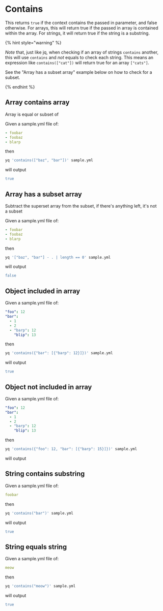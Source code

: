 # Contains

This returns `true` if the context contains the passed in parameter, and false otherwise. For arrays, this will return true if the passed in array is contained within the array. For strings, it will return true if the string is a substring.

{% hint style="warning" %}

_Note_ that, just like jq, when checking if an array of strings `contains` another, this will use `contains` and _not_ equals to check each string. This means an expression like `contains(["cat"])` will return true for an array `["cats"]`.

See the "Array has a subset array" example below on how to check for a subset.

{% endhint %}

## Array contains array
Array is equal or subset of

Given a sample.yml file of:
```yaml
- foobar
- foobaz
- blarp
```
then
```bash
yq 'contains(["baz", "bar"])' sample.yml
```
will output
```yaml
true
```

## Array has a subset array
Subtract the superset array from the subset, if there's anything left, it's not a subset

Given a sample.yml file of:
```yaml
- foobar
- foobaz
- blarp
```
then
```bash
yq '["baz", "bar"] - . | length == 0' sample.yml
```
will output
```yaml
false
```

## Object included in array
Given a sample.yml file of:
```yaml
"foo": 12
"bar":
  - 1
  - 2
  - "barp": 12
    "blip": 13
```
then
```bash
yq 'contains({"bar": [{"barp": 12}]})' sample.yml
```
will output
```yaml
true
```

## Object not included in array
Given a sample.yml file of:
```yaml
"foo": 12
"bar":
  - 1
  - 2
  - "barp": 12
    "blip": 13
```
then
```bash
yq 'contains({"foo": 12, "bar": [{"barp": 15}]})' sample.yml
```
will output
## String contains substring
Given a sample.yml file of:
```yaml
foobar
```
then
```bash
yq 'contains("bar")' sample.yml
```
will output
```yaml
true
```

## String equals string
Given a sample.yml file of:
```yaml
meow
```
then
```bash
yq 'contains("meow")' sample.yml
```
will output
```yaml
true
```

